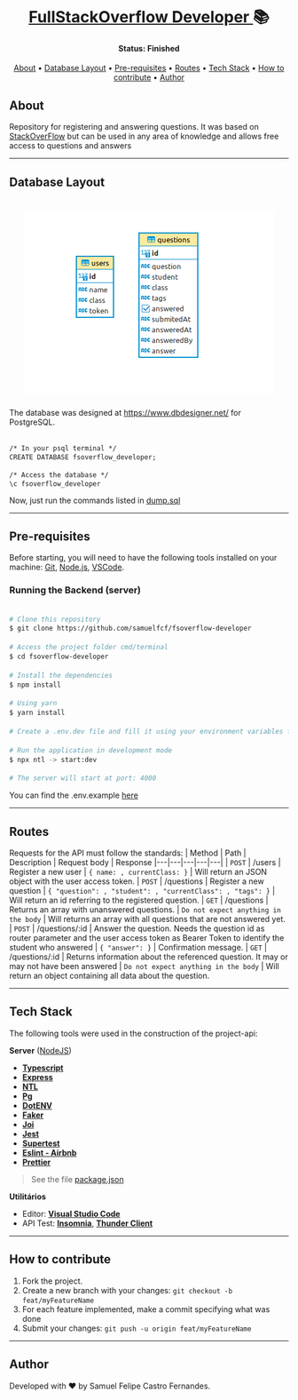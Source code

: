 <h1 align="center">
  <a href="#"> FullStackOverflow Developer </a> 📚
</h1>

<h4 align="center"> 
	 Status: Finished
</h4>

<p align="center">
 <a href="#about">About</a> •
 <a href="#database-layout">Database Layout</a> • 
 <a href="#pre-requisites">Pre-requisites</a> • 
 <a href="#routes">Routes</a> • 
 <a href="#tech-stack">Tech Stack</a> • 
 <a href="#how-to-contribute">How to contribute</a> • 
 <a href="#author">Author</a>
</p>

## About

Repository for registering and answering questions. It was based on [StackOverFlow](https://stackoverflow.com/) but can be used in any area of ​​knowledge and allows free access to questions and answers

---

## Database Layout

<h1 align="center">
<img src="./public/database.png" alt="Database Layout" />
</h1>

The database was designed at https://www.dbdesigner.net/ for PostgreSQL.

```postgresql

/* In your psql terminal */
CREATE DATABASE fsoverflow_developer;

/* Access the database */
\c fsoverflow_developer

```

Now, just run the commands listed in <a href="https://github.com/samuelfcf/fsoverflow-developer/blob/main/dump.sql">dump.sql</a>

---

## Pre-requisites

Before starting, you will need to have the following tools installed on your machine:
[Git](https://git-scm.com), [Node.js](https://nodejs.org/en/), [VSCode](https://code.visualstudio.com/).

### Running the Backend (server)

```bash

# Clone this repository
$ git clone https://github.com/samuelfcf/fsoverflow-developer

# Access the project folder cmd/terminal
$ cd fsoverflow-developer

# Install the dependencies
$ npm install

# Using yarn
$ yarn install

# Create a .env.dev file and fill it using your environment variables following the .env.example

# Run the application in development mode
$ npx ntl -> start:dev

# The server will start at port: 4000

```

You can find the .env.example <a href="https://github.com/samuelfcf/fsoverflow-developer/blob/main/.env.exemple">here</a>

---

## Routes

Requests for the API must follow the standards:
| Method | Path | Description | Request body | Response
|---|---|---|---|---|
| `POST` | /users | Register a new user | `{ name: , currentClass: }` | Will return an JSON object with the user access token.
| `POST` | /questions | Register a new question | `{ "question": , "student": , "currentClass": , "tags": }` | Will return an id referring to the registered question.
| `GET` | /questions | Returns an array with unanswered questions. | `Do not expect anything in the body` | Will returns an array with all questions that are not answered yet.
| `POST` | /questions/:id | Answer the question. Needs the question id as router parameter and the user access token as Bearer Token to identify the student who answered | `{ "answer": }` | Confirmation message.
| `GET` | /questions/:id | Returns information about the referenced question. It may or may not have been answered | `Do not expect anything in the body` | Will return an object containing all data about the question.

---

## Tech Stack

The following tools were used in the construction of the project-api:

**Server** ([NodeJS](https://nodejs.org/en/))

- **[Typescript](https://www.typescriptlang.org/)**
- **[Express](https://expressjs.com/)**
- **[NTL](https://github.com/ruyadorno/ntl)**
- **[Pg](https://github.com/brianc/node-postgres)**
- **[DotENV](https://github.com/motdotla/dotenv)**
- **[Faker](https://github.com/Marak/Faker.js)**
- **[Joi](https://github.com/hapijs/joi)**
- **[Jest](https://github.com/facebook/jest)**
- **[Supertest](https://github.com/visionmedia/supertest)**
- **[Eslint - Airbnb](https://github.com/airbnb/javascript)**
- **[Prettier](https://github.com/prettier/prettier)**

> See the file [package.json](https://github.com/samuelfcf/fsoverflow-developer/blob/main/package.json)

**Utilitários**

- Editor: **[Visual Studio Code](https://code.visualstudio.com/)**
- API Test: **[Insomnia](https://insomnia.rest/)**, **[Thunder Client](https://www.thunderclient.io/)**

---

## How to contribute

1. Fork the project.
2. Create a new branch with your changes: `git checkout -b feat/myFeatureName`
3. For each feature implemented, make a commit specifying what was done
4. Submit your changes: `git push -u origin feat/myFeatureName`

---

## Author

Developed with ❤️ by Samuel Felipe Castro Fernandes.
